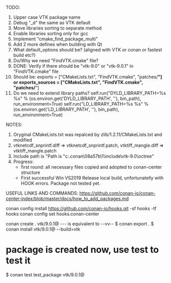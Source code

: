

TODO:
1. Upper case VTK package name
2. Debug "_d" the same as VTK default
3. Move libraries sorting to separate method
4. Enable libraries sorting only for gcc
5. Implement "cmake_find_package_multi"
6. Add 2 more defines when building with Qt
7. What default_options should be? (aligned with VTK or conan or fastest build etc?)
8. Do/Why we need "FindVTK.cmake" file?
9. DONE: Verify if there should be "vtk-9.0" or "vtk-9.0.1" in "FindVTK.cmake" file
10. Should be:
        exports = ["CMakeLists.txt", "FindVTK.cmake", "patches/**"]
    or
        exports_sources = ["CMakeLists.txt", "FindVTK.cmake", "patches/**"]
11. Do we need to extend library paths?
        self.run("DYLD_LIBRARY_PATH=%s %s" % (os.environ.get('DYLD_LIBRARY_PATH', ''), bin_path), run_environment=True)
        self.run("LD_LIBRARY_PATH=%s %s" % (os.environ.get('LD_LIBRARY_PATH', ''), bin_path), run_environment=True)





NOTES:
1. Oryginal CMakeLists.txt was repalced by zlib/1.2.11/CMakeLists.txt and modified
2. vtknetcdf_snprintf.diff => vtknetcdf_snprintf.patch, vtktiff_mangle.diff => vtktiff_mangle.patch
4. Include path is "Path is "c:\.conan\08a57b\1\include\vtk-9.0\octree\"
5. Progress:
    - first round: all necessary files copied and adopted to conan-center structure
    - First successful Win VS2019 Release local build, unfortunatelly with HOOK errors. Package not tested yet.


USEFUL LINKS AND COMMANDS:
https://github.com/conan-io/conan-center-index/blob/master/docs/how_to_add_packages.md

conan config install https://github.com/conan-io/hooks.git -sf hooks -tf hooks
conan config set hooks.conan-center

conan create . vtk/9.0.1@
--- is equivalent to --vv--
$ conan export .
$ conan install vtk/9.0.1@ --build=vtk
# package is created now, use test to test it
$ conan test test_package vtk/9.0.1@


